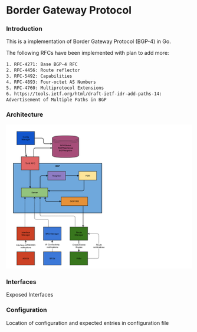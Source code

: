 # Border Gateway Protocol

### Introduction

This is a implementation of Border Gateway Protocol (BGP-4) in Go.

The following RFCs have been implemented with plan to add more:

    1. RFC-4271: Base BGP-4 RFC
    2. RFC-4456: Route reflector
    3. RFC-5492: Capabilities
    4. RFC-4893: Four-octet AS Numbers
    5. RFC-4760: Multiprotocol Extensions
    6. https://tools.ietf.org/html/draft-ietf-idr-add-paths-14: Advertisement of Multiple Paths in BGP

### Architecture
![BGP Architecture](docs/BGP_Module.png "BGP Architecture")

### Interfaces
Exposed Interfaces

### Configuration
Location of configuration and expected entries in configuration file
